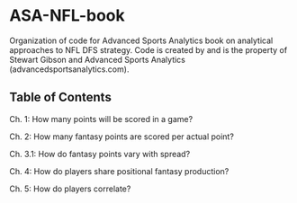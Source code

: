 # ASA-NFL-book

Organization of code for Advanced Sports Analytics book on analytical approaches to NFL DFS strategy.  Code is created by and is the property of Stewart Gibson and Advanced Sports Analytics (advancedsportsanalytics.com).


## Table of Contents

Ch. 1: How many points will be scored in a game?

Ch. 2: How many fantasy points are scored per actual point?

Ch. 3.1: How do fantasy points vary with spread?

Ch. 4: How do players share positional fantasy production?

Ch. 5: How do players correlate?
